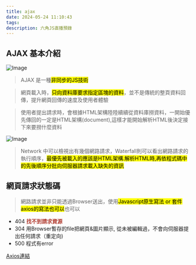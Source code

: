 ```yaml
---
title: ajax
date: 2024-05-24 11:10:43
tags:
description: 六角JS直播預錄
---
```

## AJAX 基本介紹

![Image](https://i.imgur.com/FbUrT8y.png)
> AJAX 是一種<mark>非同步的JS技術</mark>

>網頁載入時，<mark>只向資料庫要求指定區塊的資料</mark>，並不是傳統的整頁資料回傳，提升網頁回傳的速度及使用者體驗

>使用者提出請求時，會根據HTML架構陸陸續續從資料庫撈資料，一開始優先傳回的一定是HTML架構(document),這樣才能開始解析HTML後決定接下來要撈什麼資料

![Image](https://i.imgur.com/jQ95WL8.png)

>Network 中可以檢視出有幾個網路請求，Waterfall則可以看出網路請求的執行順序，<mark>最優先被載入的應該是HTML架構.解析HTML時,再依程式碼中的先後順序分批向伺服器請求載入缺失的資訊</mark>



## 網頁請求狀態碼

>網路請求並非只能透過Browser送出，使用<mark>Javascript原生寫法 or 套件axios的寫法也可以</mark>也可以

* 404 <span style="color:#B03A2E">**找不到請求資源**</span>
* 304 用Browser暫存的file把網頁&圖片顯示, 從未被編輯過，不會向伺服器提出任何請求（重定向)
* 500 程式有error


[Axios連結](https://github.com/axios/axios)